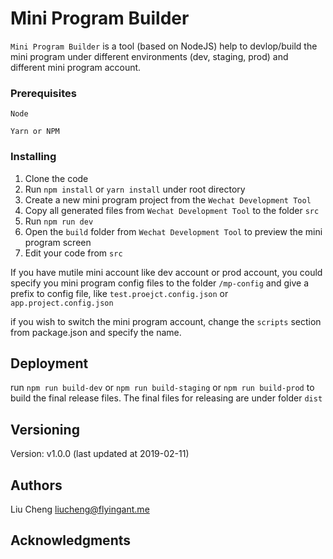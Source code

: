 # Mini Program Builder 

`Mini Program Builder` is a tool (based on NodeJS) help to devlop/build the mini program under different environments (dev, staging, prod) and different mini program account.

### Prerequisites

```
Node

Yarn or NPM
```

### Installing

1. Clone the code
2. Run `npm install` or `yarn install` under root directory
3. Create a new mini program project from the `Wechat Development Tool`
4. Copy all generated files from `Wechat Development Tool` to the folder `src`
5. Run `npm run dev`
6. Open the `build` folder from `Wechat Development Tool` to preview the mini program screen
7. Edit your code from `src`

If you have mutile mini account like dev account or prod account, you could specify you mini program config files to the folder `/mp-config` and give a prefix to config file, like `test.proejct.config.json` or `app.project.config.json`

if you wish to switch the mini program account, change the `scripts` section from package.json and specify the name.

## Deployment

run `npm run build-dev` or `npm run build-staging` or `npm run build-prod` to build the final release files. 
The final files for releasing are under folder `dist`


## Versioning

Version: v1.0.0 (last updated at 2019-02-11)

## Authors

Liu Cheng <liucheng@flyingant.me>

## Acknowledgments

